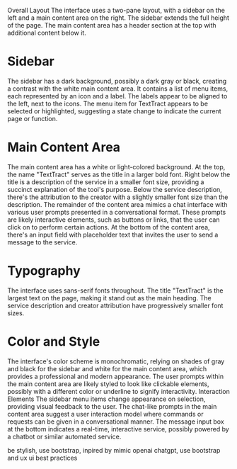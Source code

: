 Overall Layout
The interface uses a two-pane layout, with a sidebar on the left and a main content area on the right.
The sidebar extends the full height of the page.
The main content area has a header section at the top with additional content below it.

# Sidebar

The sidebar has a dark background, possibly a dark gray or black, creating a contrast with the white main content area.
It contains a list of menu items, each represented by an icon and a label.
The labels appear to be aligned to the left, next to the icons.
The menu item for TextTract appears to be selected or highlighted, suggesting a state change to indicate the current
page or function.

# Main Content Area

The main content area has a white or light-colored background.
At the top, the name "TextTract" serves as the title in a larger bold font.
Right below the title is a description of the service in a smaller font size, providing a succinct explanation of the
tool's purpose.
Below the service description, there's the attribution to the creator with a slightly smaller font size than the
description.
The remainder of the content area mimics a chat interface with various user prompts presented in a conversational
format.
These prompts are likely interactive elements, such as buttons or links, that the user can click on to perform certain
actions.
At the bottom of the content area, there's an input field with placeholder text that invites the user to send a message
to the service.

# Typography

The interface uses sans-serif fonts throughout.
The title "TextTract" is the largest text on the page, making it stand out as the main heading.
The service description and creator attribution have progressively smaller font sizes.

# Color and Style

The interface's color scheme is monochromatic, relying on shades of gray and black for the sidebar and white for the
main content area, which provides a professional and modern appearance.
The user prompts within the main content area are likely styled to look like clickable elements, possibly with a
different color or underline to signify interactivity.
Interaction Elements
The sidebar menu items change appearance on selection, providing visual feedback to the user.
The chat-like prompts in the main content area suggest a user interaction model where commands or requests can be given
in a conversational manner.
The message input box at the bottom indicates a real-time, interactive service, possibly powered by a chatbot or similar
automated service.

be stylish, use bootstrap, inpired by mimic openai chatgpt, use bootstrap and ux ui best practices

